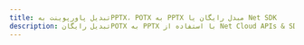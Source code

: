 ---title: تبدیل پاورپوینت بهPPTX، POTX به PPTX مبدل رایگان یا Net SDKdescription: تبدیل رایگانPOTX به PPTX با استفاده از Net Cloud APIs & SDK. همچنین اسناد Microsoft PowerPoint را در Cloud ایجاد، ویرایش و رندر کنید.---
